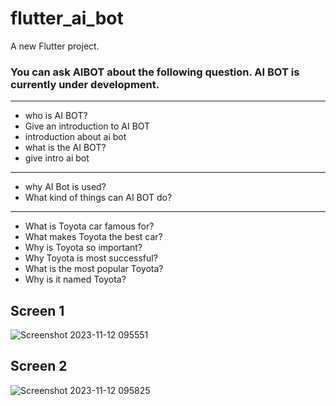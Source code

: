 # flutter_ai_bot

A new Flutter project.

### You can ask AIBOT about the following question. AI BOT is currently under development.

-------------------------------------------
- who is  AI BOT?
- Give an introduction to AI BOT
- introduction about ai bot
- what is the AI BOT?
- give intro ai bot
--------------------------------------------
- why AI Bot is used?
- What kind of things can AI BOT do?
--------------------------------------------
- What is Toyota car famous for?
- What makes Toyota the best car?
- Why is Toyota so important?
- Why Toyota is most successful?
- What is the most popular Toyota?
- Why is it named Toyota?

## Screen 1
![Screenshot 2023-11-12 095551](https://github.com/Dasith1/flutter-chat-bot/assets/88961116/05c7f5bf-f267-44da-9ef2-44a6b6102a9e)


## Screen 2
![Screenshot 2023-11-12 095825](https://github.com/Dasith1/flutter-chat-bot/assets/88961116/fb6d3055-9a78-42bc-a1a0-9ee2d1ad45a9)
